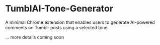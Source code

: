 # TumblAI-Tone-Generator
A minimal Chrome extension that enables users to generate AI-powered comments on Tumblr posts using a selected tone.

... more details coming soon
